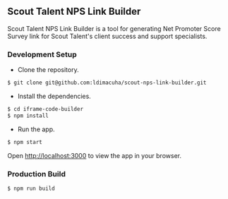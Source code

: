 ## Scout Talent NPS Link Builder

Scout Talent NPS Link Builder is a tool for generating Net Promoter Score Survey link for Scout Talent's client success and support specialists.

### Development Setup
- Clone the repository.
```sh
$ git clone git@github.com:ldimacuha/scout-nps-link-builder.git
```
- Install the dependencies.
```sh
$ cd iframe-code-builder
$ npm install
```
- Run the app.
```sh
$ npm start
```

Open [http://localhost:3000](http://localhost:3000) to view the app in your browser.

### Production Build

```sh
$ npm run build
```
